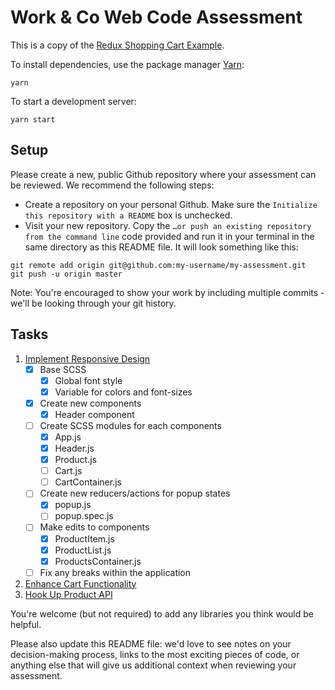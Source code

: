 # Work & Co Web Code Assessment

This is a copy of the [Redux Shopping Cart Example](https://github.com/reactjs/redux/tree/master/examples/shopping-cart).

To install dependencies, use the package manager [Yarn](https://yarnpkg.com/en/):

```
yarn
```

To start a development server:

```
yarn start
```

## Setup

Please create a new, public Github repository where your assessment can be reviewed. We recommend the following steps:

- Create a repository on your personal Github. Make sure the `Initialize this repository with a README` box is unchecked.
- Visit your new repository. Copy the `…or push an existing repository from the command line` code provided and run it in your terminal in the same directory as this README file. It will look something like this:

```
git remote add origin git@github.com:my-username/my-assessment.git
git push -u origin master
```

Note: You're encouraged to show your work by including multiple commits - we'll be looking through your git history.

## Tasks

1. [Implement Responsive Design](/tasks/01-responsive-design.md)
    - [x] Base SCSS
        - [x] Global font style
        - [x] Variable for colors and font-sizes
    - [x] Create new components
        - [x] Header component
    - [ ] Create SCSS modules for each components
        - [x] App.js 
        - [x] Header.js
        - [x] Product.js
        - [ ] Cart.js
        - [ ] CartContainer.js
    - [ ] Create new reducers/actions for popup states
        - [x] popup.js
        - [ ] popup.spec.js
    - [ ] Make edits to components
        - [x] ProductItem.js
        - [x] ProductList.js
        - [x] ProductsContainer.js
    - [ ] Fix any breaks within the application
2. [Enhance Cart Functionality](/tasks/02-cart-enhancements.md)
3. [Hook Up Product API](/tasks/03-product-api.md)

You're welcome (but not required) to add any libraries you think would be helpful.

Please also update this README file: we'd love to see notes on your decision-making process, links to the most exciting pieces of code, or anything else that will give us additional context when reviewing your assessment.
